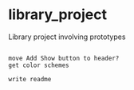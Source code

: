 # library_project
Library project involving prototypes
~~~

move Add Show button to header? 
get color schemes

write readme